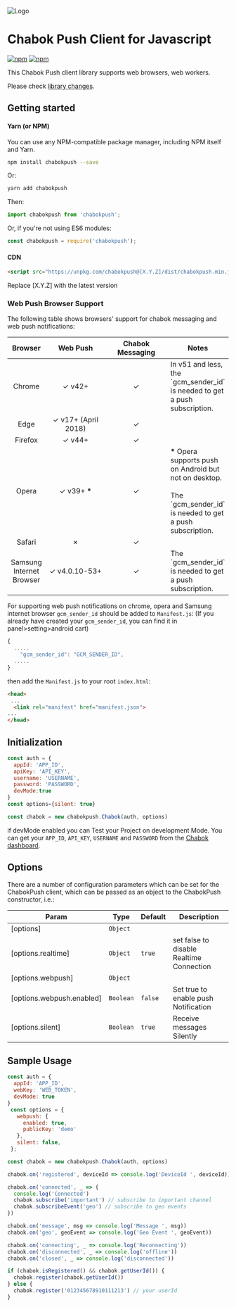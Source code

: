 ![Logo](https://github.com/chabokpush/chabok-assets/blob/master/sdk-logo/JS.svg)

# Chabok Push Client for Javascript
[![npm](https://img.shields.io/npm/v/chabokpush.svg)](https://www.npmjs.com/package/chabokpush)
[![npm](https://img.shields.io/npm/dt/chabokpush.svg)](https://www.npmjs.com/package/chabokpush)

This Chabok Push client library supports web browsers, web workers.

Please check [library changes](https://doc.chabokpush.com/javascript/release-note.html).

## Getting started



#### Yarn (or NPM)

You can use any NPM-compatible package manager, including NPM itself and Yarn.

```bash
npm install chabokpush --save
```
Or:
```bash
yarn add chabokpush
```

Then:

```javascript
import chabokpush from 'chabokpush';
```

Or, if you're not using ES6 modules:

```javascript
const chabokpush = require('chabokpush');
```
#### CDN

```html
<script src="https://unpkg.com/chabokpush@[X.Y.Z]/dist/chabokpush.min.js"></script>
```
Replace [X.Y.Z] with the latest version

### Web Push Browser Support

The following table shows browsers' support for chabok messaging and web push notifications:
<table>
<thead>
<tr>
<th><strong>Browser</strong></th>
<th width="130px"><strong>Web Push</strong></th>
<th width="130px"><strong>Chabok Messaging</strong></th>
<th><strong>Notes</strong></th>
</tr>
</thead>
<tbody>
<tr>
<td align="center">Chrome</td>
<td align="center">✓ v42+</td>
<td align="center">✓</td>
<td>In v51 and less, the `gcm_sender_id` is needed to get a push subscription.</td>
</tr>
<tr>
<td align="center">Edge</td>
<td align="center">✓ v17+ (April 2018)</td>
<td align="center">✓</td>
<td></td>
</tr>
<tr>
<td align="center">Firefox</td>
<td align="center">✓ v44+</td>
<td align="center">✓</td>
<td></td>
</tr>
<tr>
<td align="center">Opera</td>
<td align="center">✓ v39+ <strong>*</strong></td>
<td align="center">✓</td>
<td>
  <strong>*</strong> Opera supports push on Android but not on desktop.
  <br>
  <br>
  The `gcm_sender_id` is needed to get a push subscription.
</td>
</tr>
<tr>
<td align="center">Safari</td>
<td align="center">✗</td>
<td align="center">✓</td>
<td></td>
</tr>
<tr>
<td align="center">Samsung Internet Browser</td>
<td align="center">✓ v4.0.10-53+</td>
<td align="center">✓</td>
<td>The `gcm_sender_id` is needed to get a push subscription.</td>
</tr>
</tbody>
</table>

For supporting web push notifications on chrome, opera and Samsung internet browser `gcm_sender_id` should be added to `Manifest.js`: (If you already have created your `gcm_sender_id`, you can find it in panel>setting>android cart)
```javascript
{
  .....
    "gcm_sender_id": "GCM_SENDER_ID",
  .....
}
```
then add the `Manifest.js` to your root `index.html`:

```html
<head>
 ...
  <link rel="manifest" href="manifest.json">
...
</head>
```

## Initialization

```js
const auth = {
  appId: 'APP_ID',
  apiKey: 'API_KEY',
  username: 'USERNAME',
  password: 'PASSWORD',
  devMode:true
}
const options={silent: true}

const chabok = new chabokpush.Chabok(auth, options)
```
if devMode enabled you can Test your Project on development Mode.
You can get your `APP_ID`, `API_KEY`, `USERNAME` and `PASSWORD` from the [Chabok dashboard](http://sandbox.push.adpdigital.com/front/account/edit).

## Options

There are a number of configuration parameters which can be set for the ChabokPush client, which can be passed as an object to the ChabokPush constructor, i.e.:

| Param | Type | Default | Description |
| --- | --- | --- | --- |
| [options] | <code>Object</code> |  |  |
| [options.realtime] | <code>Object</code> | <code>true</code> | set false to disable Realtime Connection |
| [options.webpush] | <code>Object</code> |  |  |
| [options.webpush.enabled] | <code>Boolean</code> | <code>false</code> | Set true to enable push Notification |
| [options.silent] | <code>Boolean</code> | <code>true</code> | Receive messages Silently |


## Sample Usage

```js
const auth = {
  appId: 'APP_ID',
  webKey: 'WEB_TOKEN',
  devMode: true
}
 const options = {
   webpush: {
     enabled: true,
     publicKey: 'demo'
   },
   silent: false,
 };

const chabok = new chabokpush.Chabok(auth, options)

chabok.on('registered', deviceId => console.log('DeviceId ', deviceId))

chabok.on('connected', _ => {
  console.log('Connected')
  chabok.subscribe('important') // subscribe to important channel
  chabok.subscribeEvent('geo') // subscribe to geo events
})

chabok.on('message', msg => console.log('Message ', msg))
chabok.on('geo', geoEvent => console.log('Geo Event ', geoEvent))

chabok.on('connecting', _ => console.log('Reconnecting'))
chabok.on('disconnected', _ => console.log('offline'))
chabok.on('closed', _ => console.log('disconnected'))

if (chabok.isRegistered() && chabok.getUserId()) {
  chabok.register(chabok.getUserId())
} else {
  chabok.register('012345678910111213') // your userId
}
```
